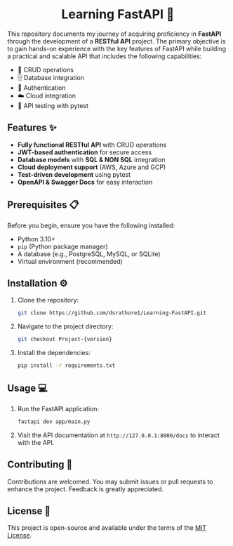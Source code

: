 <h1 align="center">Learning FastAPI 🚀</h1>

This repository documents my journey of acquiring proficiency in **FastAPI** through the development of a **RESTful API** project. The primary objective is to gain hands-on experience with the key features of FastAPI while building a practical and scalable API that includes the following capabilities:

- 🔄 CRUD operations
- 🗄️ Database integration
- 🔐 Authentication
- ☁️ Cloud integration
- 🧪 API testing with pytest

## Features ✨
- **Fully functional RESTful API** with CRUD operations
- **JWT-based authentication** for secure access
- **Database models** with **SQL & NON SQL** integration
- **Cloud deployment support** (AWS, Azure and GCP)
- **Test-driven development** using pytest
- **OpenAPI & Swagger Docs** for easy interaction

## Prerequisites 📋
Before you begin, ensure you have the following installed:

- Python 3.10+
- `pip` (Python package manager)
- A database (e.g., PostgreSQL, MySQL, or SQLite)
- Virtual environment (recommended)

## Installation ⚙️

1. Clone the repository:

    ```bash
    git clone https://github.com/dsrathore1/Learning-FastAPI.git
    ```

2. Navigate to the project directory:

    ```bash
    git checkout Project-{version}
    ```

3. Install the dependencies:

    ```bash
    pip install -r requirements.txt
    ```

## Usage 💻

1. Run the FastAPI application:

    ```bash
    fastapi dev app/main.py
    ```

2. Visit the API documentation at `http://127.0.0.1:8000/docs` to interact with the API.

## Contributing 🤝

Contributions are welcomed. You may submit issues or pull requests to enhance the project. Feedback is greatly appreciated.

## License 📄

This project is open-source and available under the terms of the [MIT License](LICENSE).
